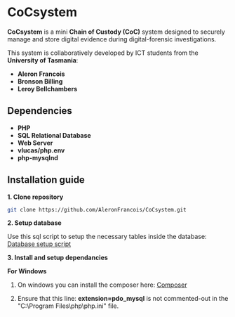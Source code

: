 # CoCsystem

**CoCsystem** is a mini **Chain of Custody (CoC)** system designed to securely manage and store digital evidence during digital-forensic investigations.

This system is collaboratively developed by ICT students from the **University of Tasmania**:
- **Aleron Francois**
- **Bronson Billing**
- **Leroy Bellchambers**

## Dependencies
- **PHP**
- **SQL Relational Database**
- **Web Server**
- **vlucas/php.env**
- **php-mysqlnd**

## Installation guide

**1. Clone repository**
```bash
git clone https://github.com/AleronFrancois/CoCsystem.git
```

**2. Setup database**

Use this sql script to setup the necessary tables inside the database: 
[Database setup script](https://github.com/AleronFrancois/CoCsystem/blob/main/setup/database.sql)

**3. Install and setup dependancies**

**For Windows**
  
1. On windows you can install the composer here: [Composer](https://getcomposer.org/Composer-Setup.exe)
  
2. Ensure that this line: **extension=pdo_mysql** is not commented-out in the "C:\Program Files\php\php.ini" file.

